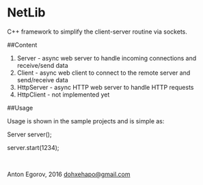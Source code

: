# NetLib

C++ framework to simplify the client-server routine via sockets.

##Content

1. Server     - async web server to handle incoming connections and receive/send data
2. Client     - async web client to connect to the remote server and send/receive data
3. HttpServer - async HTTP web server to handle HTTP requests
4. HttpClient - not implemented yet

##Usage

Usage is shown in the sample projects and is simple as:

Server server();

server.start(1234);

<br>

Anton Egorov, 2016
dohxehapo@gmail.com
